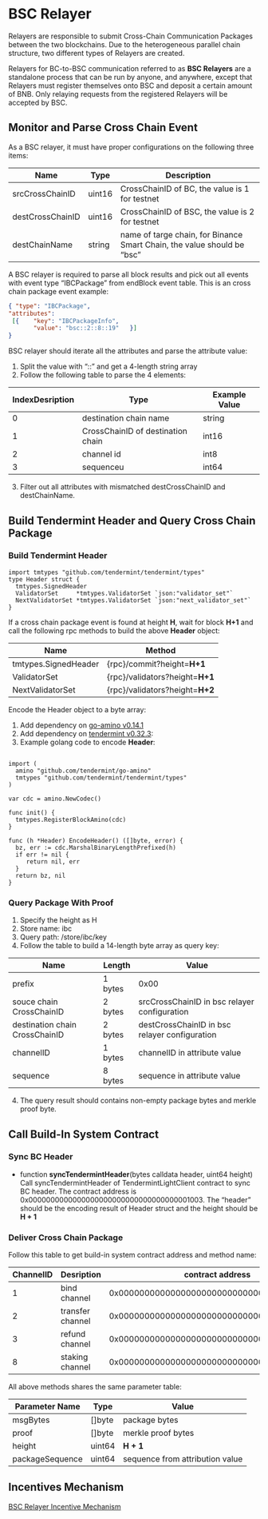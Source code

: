 # BSC Relayer
Relayers are responsible to submit Cross-Chain Communication Packages between the two blockchains. Due to the heterogeneous parallel chain structure, two different types of Relayers are created.

Relayers for BC-to-BSC communication referred to as **BSC Relayers** are a standalone process that can be run by anyone, and anywhere, except that Relayers must register themselves onto BSC and deposit a certain amount of BNB. Only relaying requests from the registered Relayers will be accepted by BSC.

## Monitor and Parse Cross Chain Event
As a BSC relayer, it must have proper configurations on the following three items:

| Name | Type | Description |
| ---- | ---- | ----------- |
|srcCrossChainID  |   uint16   |      CrossChainID of BC, the value is 1 for testnet       |
|destCrossChainID|uint16|CrossChainID of BSC, the value is 2 for testnet|
|destChainName|string|name of targe chain, for Binance Smart Chain, the value should be “bsc”|

A BSC relayer is required to parse all block results and pick out all events with event type “IBCPackage” from endBlock event table. This is an cross chain package event example:

```json
{ "type": "IBCPackage",
"attributes":
 [{    "key": "IBCPackageInfo",
       "value": "bsc::2::8::19"   }]
}

```

BSC relayer should iterate all the attributes and parse the attribute value:

1. Split the value with “::” and get a 4-length string array
2. Follow the following table to parse the 4 elements:

|IndexDesription|Type|Example Value|
| ---- | ---- | ----------- |
|0|destination chain name|string|bsc|
|1|CrossChainID of destination chain |int16|2|
|2|channel id|int8|8|
|3|sequenceu|int64|19|

3. Filter out all attributes with mismatched destCrossChainID and destChainName.

## Build Tendermint Header and Query Cross Chain Package

### Build Tendermint Header
```golang
import tmtypes "github.com/tendermint/tendermint/types"
type Header struct {
  tmtypes.SignedHeader
  ValidatorSet     *tmtypes.ValidatorSet `json:"validator_set"`
  NextValidatorSet *tmtypes.ValidatorSet `json:"next_validator_set"`
}
```

If a cross chain package event is found at height **H**, wait for block **H+1** and call the following rpc methods to build the above **Header** object:

|Name|Method|
| ---- | ---- |
|tmtypes.SignedHeader|{rpc}/commit?height=**H+1**|
|ValidatorSet|{rpc}/validators?height=**H+1**|
|NextValidatorSet|{rpc}/validators?height=**H+2**|

Encode the Header object to a byte array:

1. Add dependency on [go-amino v0.14.1](https://github.com/tendermint/go-amino/tree/v0.14.1)
2. Add dependency on [tendermint v0.32.3](https://github.com/tendermint/tendermint/tree/v0.32.3):
3. Example golang code to encode **Header**:
```golang

import (
  amino "github.com/tendermint/go-amino"
  tmtypes "github.com/tendermint/tendermint/types"
)

var cdc = amino.NewCodec()

func init() {
  tmtypes.RegisterBlockAmino(cdc)
}

func (h *Header) EncodeHeader() ([]byte, error) {
  bz, err := cdc.MarshalBinaryLengthPrefixed(h)
  if err != nil {
     return nil, err
  }
  return bz, nil
}

```

### Query Package With Proof
1. Specify the height as H
2. Store name: ibc
2. Query path: /store/ibc/key
3. Follow the table to build a 14-length byte array as query key:

|Name|Length|Value|
| ---- | ---- | ------ |
|prefix|1 bytes|0x00|
|souce chain CrossChainID|2 bytes|srcCrossChainID in bsc relayer configuration|
|destination chain CrossChainID|2 bytes|destCrossChainID in bsc relayer configuration|
|channelID|1 bytes|channelID in attribute value|
|sequence|8 bytes|sequence in attribute value|

4. The query result should contains non-empty package bytes and merkle proof byte.

## Call Build-In System Contract

### Sync BC Header
* function **syncTendermintHeader**(bytes calldata header, uint64 height)
Call syncTendermintHeader of TendermintLightClient contract to sync BC header. The contract address is 0x0000000000000000000000000000000000001003. The “header” should be the encoding result of Header struct and the height should be **H + 1**

### Deliver Cross Chain Package
Follow this table to get build-in system contract address and method name:

|ChannelID|Desription|contract address|Methods|
| ---- | ---- | ----------- |----|
|1|bind channel|0x0000000000000000000000000000000000001004|handleBindPackage|
|2|transfer channel|0x0000000000000000000000000000000000001004|handleTransferInPackage|
|3|refund channel|0x0000000000000000000000000000000000001004|handleRefundPackage|
|8|staking channel|0x0000000000000000000000000000000000001000|handlePackage|

All above methods shares the same parameter table:


|Parameter Name|Type|Value|
| ---- | ---- | ----------- |
|msgBytes|[]byte|package bytes|
|proof|[]byte|merkle proof bytes|
|height|uint64|**H + 1**|
|packageSequence|uint64|sequence from attribution value|

## Incentives Mechanism

[BSC Relayer Incentive Mechanism](incentives.md)
